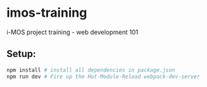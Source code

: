 # imos-training
i-MOS project training - web development 101

## Setup:
```sh
npm install # install all dependencies in package.json
npm run dev # Fire up the Hot-Module-Reload webpack-dev-server
```
